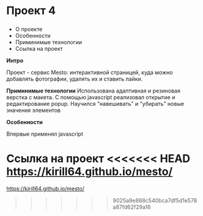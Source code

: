 
# Проект 4
### 
* О проекте
* Особенности
* Приминимые технологии
* Ссылка на проект

**Интро**

 Проект - сервис Mesto: интерактивной страницей, куда можно добавлять фотографии, удалять их и ставить лайки.

 **Приминимые технологии**
Использована адаптивная и резиновая верстка с макета. С помощью javascript реализовал открытие и редактирование popup.
Научился "навешивать" и "убирать" новые значения элементов

**Особенности**

 Впервые применял javascript 

**Ссылка на проект**
<<<<<<< HEAD
https://kirill64.github.io/mesto/
=======
https://kirill64.github.io/mesto/
>>>>>>> 9025a9e888c540bca7df5d1e578a87fd62f29a16
